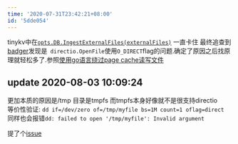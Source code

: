 ```yaml
---
time: '2020-07-31T23:42:21+08:00'
id: '5dde054'
---
```


tinykv中在[`opts.DB.IngestExternalFiles(externalFiles)`](https://github.com/pingcap-incubator/tinykv/blob/2cf41a814468aae405ba860f30fb2ccfc5cc9aad/kv/raftstore/snap/snap.go#L692) 一直卡住 最终追查到[badger](https://github.com/Connor1996/badger/blob/9bbcbd8ba570f09f3f2f395b11a6385a14750237/db.go#L913)发现是` directio.OpenFile`使用`O_DIRECT`flag的问题.确定了原因之后找原理就轻松多了.参照[使用go语言绕过page cache读写文件](https://www.cnblogs.com/renjiashuo/p/7426592.html)

## update 2020-08-03 10:09:24
更加本质的原因是/tmp 目录是tmpfs 而tmpfs本身好像就不是很支持directio  
等价性验证: `dd if=/dev/zero of=/tmp/myfile bs=1M count=1 oflag=direct`  
同样也会报错`dd: failed to open '/tmp/myfile': Invalid argument`

提了个[issue](https://github.com/ncw/directio/issues/9)
